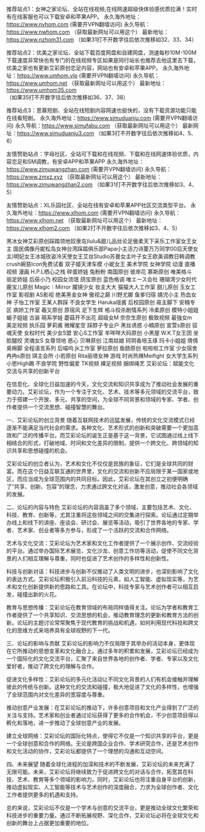 推荐站点1：女神之家论坛、全站在线视频,在线网速超级快体验感优质拉满！实时有在线客服也可以下载安卓和苹果APP。
永久海外地址：https://www.nvhom.com (需要开VPN翻墙访问)
永久导航：https://www.nwhom.com （获取最新网址可以用这个）
最新地址：https://www.nzhom31.com （如果31打不开数字往后依次推移如32、33、34）

推荐站点2：优美之家论坛、全站下载百度网盘和自建网盘，测速每秒10M-100M下载速度非常快也有专门的在线视频专区如果是同行站长也推荐去他这里去下载，优美之家也有更新艾彩原创恋足内容，网站也有安卓和苹果APP。
永久海外地址：https://www.umhom.vip (需要开VPN翻墙访问)
永久导航：https://www.umhom.net （获取最新网址可以用这个）
最新地址：https://www.umhom35.com （如果35打不开数字往后依次推移如36、37、38）

推荐站点3：思慕短剧、全站在线短剧内容网速也挺快的，没有下载资源功能只能在线看短剧。
永久海外地址：https://www.simuduanju.com (需要开VPN翻墙访问)
永久导航：https://www.simufabu.com （获取最新网址可以用这个）
最新网址：https://www.simuduanju3.com （如果3打不开数字往后依次推移如4、5、6）

友情赞助站点：字母社区、全站可下载和在线视频、下载和在线网速体验优质，内容恋足和SM调教，有安卓APP和苹果APP
永久海外地址：https://www.zimuwangzhan.com (需要开VPN翻墙访问)
永久导航：https://www.zmxz.xyz （获取最新网址可以用这个）
最新地址：https://www.zimuwangzhan2.com （如果31打不开数字往后依次推移如3、4、5）

友情赞助站点：XL乐园社区、全站在线有安卓和苹果APP社区交流类型平台。
永久海外地址：https://www.xlhom.com (需要开VPN翻墙访问)
永久导航：https://www.xlhom.net （获取最新网址可以用这个）
最新地址：https://www.xlhom2.com （如果2打不开数字往后依次推移如3、4、5）

黑冰女神艾彩原创踩踏领地奴隶岛)lulu&甜儿品丝论足傲柔天下采乐工作室女王女主 国民偶像丹妮松岛女神台湾踩踏俱乐部Papa小主活力诗蔓万万同学00后天使女主)明妃女王冰城玫姿冷天使女王艾丝Studio苏曼女主叶子女王欧美调教日韩调教crush婉慈Icon免费试看 双子姬天津车模 小妮女王 美术学院 女神学院 动漫 直播视频 漫画 H.P.L栖心之栈 碎蛋娇娃 兔粉粉 南国原创 彼岸花 慕斯原创 唯美格斗 丽足娇娃 后蕬小乃 校园女流氓 鸽宝原创 蓝色格调 唯エース会社 珊瑚湾少女时代 鹿宝儿原创 Magic︱Mirror 魔镜少女 妆主大大 猫猫大人工作室 甜儿原创 玉女工作室 影视剧 AS影视 绝美黑金女神 傲视之巅 川野尤娜 鱼爹归宿 婧児小主 热血女神 子怡工作室 王某人群踩 不良女学生 Haruka瑶酱 后校园原创 莜主脚下 安楠专区 病娇工作室 羲又原创 原宿风 足下生辉 格斗绞杀剧情系列 冷柔原创 模特小姐姐 蝎子姐姐 古装 萌系学娃 蘑菇开不出花 超级女M 奈奈生原创 极致视频 最強女m 美足视频 执乐园 萝莉酱 微耀星空 踩脖子专业户 黑丝诱惑 小楠原创 宣萱s原创 驭魂天使 女权时代 美少女S盟 安心S工作室 羊咩咩大码原创 小黑屋 W.K.T女王团 坐脸腿绞 灵魂女S 女尊领地 惑心 贝琳原创 江南姑娘 珂玥香培玉琢 玛卡小姐姐 倩倩臭棉脚 全程语言系列 后喵呜 jk工作室 萝拉原创 鱼肠原创 啦啦啦工作室 少女宿舍 冉冉s原创 琪主会所 小若原创 Rita丽塔女神 游戏 时尚热辣Meifight 女大学生系列 小思High踢 不良学院 野性偏爱 TK视频 裸足视频 捆绑绳艺 
艾彩论坛：赋能文化交流与共享的创新平台

在信息化、全球化日益加速的今天，文化交流和知识共享成为了推动社会发展的重要动力。艾彩论坛，作为一个专注于文化、艺术、技术等多元领域的交流平台，致力于搭建一个开放、多元、共享的空间，为全球不同背景和领域的专家、学者、创作者提供一个交流思想、碰撞智慧的舞台。

一、艾彩论坛的创立背景
随着互联网技术的迅猛发展，传统的文化交流模式已经逐渐不能满足当代社会的需求。各种文化、艺术形式的创新和突破需要一个更加高效和广泛的传播平台。而艾彩论坛的诞生正是基于这一背景，它试图通过线上线下相结合的形式，打破地域、时间和文化差异的限制，提供一个跨文化、跨领域的知识共享和思想碰撞的机会。

艾彩论坛的创立者认为，艺术和文化不仅仅是民族的象征，它们是全球共同的财富。而在这个日益互联互通的世界里，文化的交流和创新不应局限于某一国家或地区，而应当成为全球范围内的共同目标。因此，艾彩论坛在其创立之初便明确了“共享、创新、包容”的理念，力求通过跨文化对话，激发创意，推动社会各领域的发展。

二、论坛的内容与特色
艾彩论坛的内容涵盖了多个领域，主要包括艺术、文化、科技、教育、创新等，尤其注重将这些领域之间的交集进行探索。论坛通过定期举办线上和线下的讲座、座谈会、研讨会、展览等活动，吸引了世界各地的专家、学者、艺术家、创业者等多方参与，形成了一个活跃的交流和合作网络。

艺术与文化交流：艾彩论坛为艺术家和文化工作者提供了一个展示创作、交流经验的平台。通过举办国际艺术展览、文化沙龙、创意工作坊等活动，促使不同文化背景的人们相互理解与尊重，同时也促进了艺术创作的多样性和创新性。

科技与创新对话：科技进步与创新不仅推动了人类文明的进步，也深刻影响了文化的表达方式。艾彩论坛积极引入前沿科技的元素，如人工智能、虚拟现实等，为艺术和文化创新提供新的思路和工具。在论坛中，科技专家与艺术创作者可以相互启发，碰撞出新的火花。

教育与思想传播：艾彩论坛在教育领域的布局同样值得关注。论坛为学者和教育工作者提供了一个共享知识、交流思想的机会，推动教育理念的更新和教育方法的创新。论坛的主题讨论常常聚焦于现代教育的挑战和机遇，如何利用现代科技和跨文化的思维方式来培养具有全球视野的下一代。

三、论坛的影响与贡献
艾彩论坛的影响力不仅局限于其举办的活动本身，更体现在它所推动的思想变革和文化融合上。通过多年的积累和发展，艾彩论坛已经成为一个国际化的文化交流平台，汇聚了来自世界各地的创作者、学者、专家以及文化爱好者，推动了跨文化的理解与合作。

促进文化多样性：艾彩论坛的多元化活动让不同文化背景的人们有机会接触并理解彼此的传统与创新。这种文化的交流和碰撞，极大地促进了文化的多样性，也增强了全球范围内对文化差异的宽容度与尊重。

推动创意产业发展：在艾彩论坛的推动下，许多创意项目和文化产业得到了广泛的关注与支持。艺术家和创业者通过论坛获得了更多的合作机会，不少创意项目得以孵化和落地，进一步推动了全球创意产业的发展。

建立全球网络：艾彩论坛的国际化特点，使得它不仅是一个知识共享的平台，更是一个全球创意和合作的网络。无论是跨国企业合作、学术研究合作，还是艺术创作和文化活动的协作，艾彩论坛都提供了一个理想的沟通和互动空间。

四、未来展望
随着全球化进程的加深和技术的不断发展，艾彩论坛的未来充满了无限可能。未来，艾彩论坛将继续致力于促进跨文化的对话与合作，拓宽其在科技、艺术、教育等多个领域的影响力。同时，艾彩论坛也将注重自身平台的创新，推动虚拟现实、人工智能等技术与艺术创作的深度融合，力求为全球创作者、文化工作者提供更多的机遇和支持。

总的来说，艾彩论坛不仅是一个学术与创意的交流平台，更是推动全球文化繁荣和科技进步的重要力量。通过不断拓展视野、深化合作，艾彩论坛必将在全球文化和创新的舞台上占据更加重要的地位。
